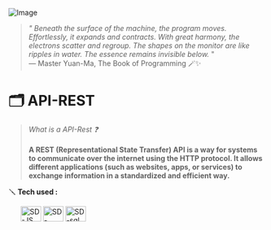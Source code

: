 
   
  ![Image ](https://github.com/user-attachments/assets/950c1e10-ee57-4b76-868c-fda4c9b9bb36)
  > _" Beneath the surface of the machine, the program moves. Effortlessly, it expands and contracts. With great harmony, the electrons scatter and regroup. The shapes on the monitor are like ripples in water. The essence remains invisible below._ "<br>
— Master Yuan-Ma, The Book of Programming 🪄✨

# 🗂️ **API-REST**  
   >  _What is a API-Rest ❓_ <br>
      <br>**A REST (Representational State Transfer) API is a way for systems to communicate over the internet using the HTTP protocol. It allows different applications (such as websites, apps, or services) to exchange information in a standardized and efficient way.**

🪛 **Tech used :** 
<ul>
  <img align="center" alt="SD-JS" height="30" width="40" src="https://cdn.jsdelivr.net/gh/devicons/devicon@latest/icons/javascript/javascript-original.svg">
  <img align="center" alt="SD-node.js" height="30" width="40" src="https://cdn.jsdelivr.net/gh/devicons/devicon@latest/icons/nodejs/nodejs-original.svg">
  <img align="center" alt="SD-sql" height="30" width="40" src="https://cdn.jsdelivr.net/gh/devicons/devicon@latest/icons/mysql/mysql-original.svg" >
</ul>



